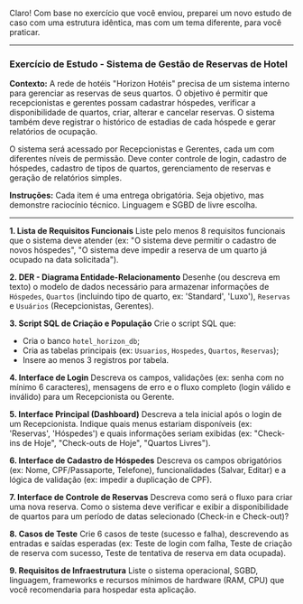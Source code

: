 Claro! Com base no exercício que você enviou, preparei um novo estudo de caso com uma estrutura idêntica, mas com um tema diferente, para você praticar.

---

### Exercício de Estudo - Sistema de Gestão de Reservas de Hotel

**Contexto:**
A rede de hotéis "Horizon Hotéis" precisa de um sistema interno para gerenciar as reservas de seus quartos. O objetivo é permitir que recepcionistas e gerentes possam cadastrar hóspedes, verificar a disponibilidade de quartos, criar, alterar e cancelar reservas. O sistema também deve registrar o histórico de estadias de cada hóspede e gerar relatórios de ocupação.

O sistema será acessado por Recepcionistas e Gerentes, cada um com diferentes níveis de permissão. Deve conter controle de login, cadastro de hóspedes, cadastro de tipos de quartos, gerenciamento de reservas e geração de relatórios simples.

**Instruções:**
Cada item é uma entrega obrigatória. Seja objetivo, mas demonstre raciocínio técnico. Linguagem e SGBD de livre escolha.

---

**1. Lista de Requisitos Funcionais**
Liste pelo menos 8 requisitos funcionais que o sistema deve atender (ex: "O sistema deve permitir o cadastro de novos hóspedes", "O sistema deve impedir a reserva de um quarto já ocupado na data solicitada").

**2. DER - Diagrama Entidade-Relacionamento**
Desenhe (ou descreva em texto) o modelo de dados necessário para armazenar informações de `Hóspedes`, `Quartos` (incluindo tipo de quarto, ex: 'Standard', 'Luxo'), `Reservas` e `Usuários` (Recepcionistas, Gerentes).

**3. Script SQL de Criação e População**
Crie o script SQL que:
* Cria o banco `hotel_horizon_db`;
* Cria as tabelas principais (ex: `Usuarios`, `Hospedes`, `Quartos`, `Reservas`);
* Insere ao menos 3 registros por tabela.

**4. Interface de Login**
Descreva os campos, validações (ex: senha com no mínimo 6 caracteres), mensagens de erro e o fluxo completo (login válido e inválido) para um Recepcionista ou Gerente.

**5. Interface Principal (Dashboard)**
Descreva a tela inicial após o login de um Recepcionista. Indique quais menus estariam disponíveis (ex: 'Reservas', 'Hóspedes') e quais informações seriam exibidas (ex: "Check-ins de Hoje", "Check-outs de Hoje", "Quartos Livres").

**6. Interface de Cadastro de Hóspedes**
Descreva os campos obrigatórios (ex: Nome, CPF/Passaporte, Telefone), funcionalidades (Salvar, Editar) e a lógica de validação (ex: impedir a duplicação de CPF).

**7. Interface de Controle de Reservas**
Descreva como será o fluxo para criar uma nova reserva. Como o sistema deve verificar e exibir a disponibilidade de quartos para um período de datas selecionado (Check-in e Check-out)?

**8. Casos de Teste**
Crie 6 casos de teste (sucesso e falha), descrevendo as entradas e saídas esperadas (ex: Teste de login com falha, Teste de criação de reserva com sucesso, Teste de tentativa de reserva em data ocupada).

**9. Requisitos de Infraestrutura**
Liste o sistema operacional, SGBD, linguagem, frameworks e recursos mínimos de hardware (RAM, CPU) que você recomendaria para hospedar esta aplicação.